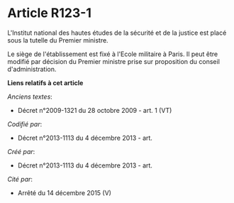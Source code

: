 # Article R123-1

L'Institut national des hautes études de la sécurité et de la justice est placé sous la tutelle du Premier ministre.

Le siège de l'établissement est fixé à l'Ecole militaire à Paris. Il peut être modifié par décision du Premier ministre prise
sur proposition du conseil d'administration.

**Liens relatifs à cet article**

_Anciens textes_:

  - Décret n°2009-1321 du 28 octobre 2009 - art. 1 (VT)

_Codifié par_:

  - Décret n°2013-1113 du 4 décembre 2013 - art.

_Créé par_:

  - Décret n°2013-1113 du 4 décembre 2013 - art.

_Cité par_:

  - Arrêté du 14 décembre 2015 (V)
